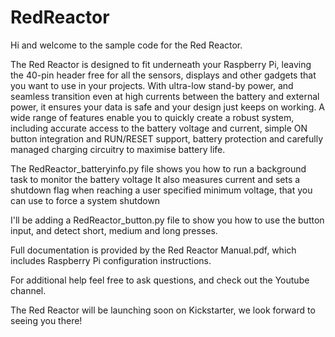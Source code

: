 # RedReactor
Hi and welcome to the sample code for the Red Reactor.

The Red Reactor is designed to fit underneath your Raspberry Pi, leaving the 40-pin header free for all the sensors, displays and other gadgets that you want to use in your projects. With ultra-low stand-by power, and seamless transition even at high currents between the battery and external power, it ensures your data is safe and your design just keeps on working.
A wide range of features enable you to quickly create a robust system, including accurate access to the battery voltage and current, simple ON button integration and RUN/RESET support, battery protection and carefully managed charging circuitry to maximise battery life.

The RedReactor_batteryinfo.py file shows you how to run a background task to monitor the battery voltage
It also measures current and sets a shutdown flag when reaching a user specified minimum voltage, that you can use to force a system shutdown

I'll be adding a RedReactor_button.py file to show you how to use the button input, and detect short, medium and long presses.

Full documentation is provided by the Red Reactor Manual.pdf, which includes Raspberry Pi configuration instructions.

For additional help feel free to ask questions, and check out the Youtube channel.

The Red Reactor will be launching soon on Kickstarter, we look forward to seeing you there!

